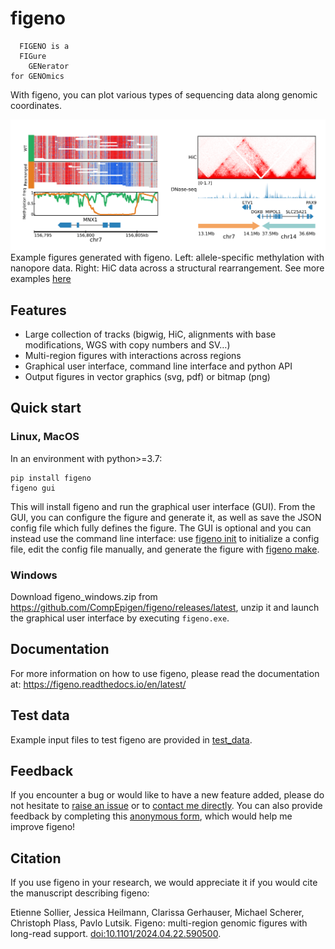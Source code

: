 # figeno

```
  FIGENO is a
  FIGure
    GENerator
for GENOmics
```
With figeno, you can plot various types of sequencing data along genomic coordinates.

![figeno](docs/content/images/figeno.png)
Example figures generated with figeno. Left: allele-specific methylation with nanopore data. Right: HiC data across a structural rearrangement. See more examples [here](https://figeno.readthedocs.io/en/latest/content/examples.html)

## Features
- Large collection of tracks (bigwig, HiC, alignments with base modifications, WGS with copy numbers and SV…)
- Multi-region figures with interactions across regions
- Graphical user interface, command line interface and python API
- Output figures in vector graphics (svg, pdf) or bitmap (png)

## Quick start
### Linux, MacOS
In an environment with python>=3.7:
```
pip install figeno
figeno gui
```
This will install figeno and run the graphical user interface (GUI). From the GUI, you can configure the figure and generate it, as well as save the JSON config file which fully defines the figure. The GUI is optional and you can instead use the command line interface: use [figeno init](https://figeno.readthedocs.io/en/latest/content/usage.html#figeno-init) to initialize a config file, edit the config file manually, and generate the figure with [figeno make](https://figeno.readthedocs.io/en/latest/content/usage.html#figeno-make).

### Windows
Download figeno_windows.zip from https://github.com/CompEpigen/figeno/releases/latest, unzip it and launch the graphical user interface by executing `figeno.exe`.

## Documentation
For more information on how to use figeno, please read the documentation at: 
https://figeno.readthedocs.io/en/latest/

## Test data
Example input files to test figeno are provided in [test_data](https://github.com/CompEpigen/figeno/tree/main/test_data).

## Feedback
If you encounter a bug or would like to have a new feature added, please do not hesitate to [raise an issue](https://github.com/CompEpigen/figeno/issues/new) or to [contact me directly](https://www.dkfz.de/en/CanEpi/staff/kontakt/Sollier_Etienne.php). You can also provide feedback by completing this [anonymous form](https://forms.gle/xb9Ygk6zsJCJUQYm9), which would help me improve figeno!

## Citation
If you use figeno in your research, we would appreciate it if you would cite the manuscript describing figeno:

Etienne Sollier, Jessica Heilmann, Clarissa Gerhauser, Michael Scherer, Christoph Plass, Pavlo Lutsik. Figeno: multi-region genomic figures with long-read support. [doi:10.1101/2024.04.22.590500](https://doi.org/10.1101/2024.04.22.590500).

